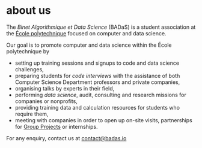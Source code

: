 # about us

The *Binet Algorithmique et Data Science* (BADaS) is a student association at the [École polytechnique](https://polytechnique.edu/) focused on computer and data science.

Our goal is to promote computer and data science within the École polytechnique by

* setting up training sessions and signups to code and data science challenges,
* preparing students for *code interviews* with the assistance of both Computer Science Department professors and private companies,
* organising talks by experts in their field,
* performing *data science*, audit, consulting and research missions for companies or nonprofits,
* providing training data and calculation resources for students who require them,
* meeting with companies in order to open up on-site visits, partnerships for [Group Projects](https://www.polytechnique.edu/en/project-based-learning) or internships.


For any enquiry, contact us at [contact@badas.io](mailto:contact@badas.io)
